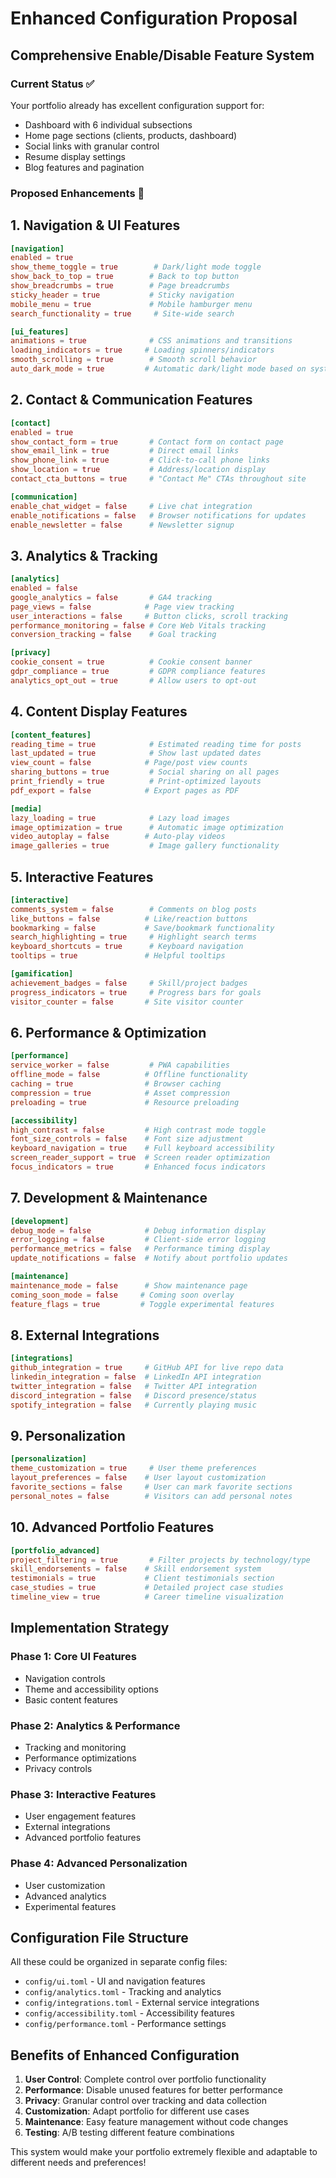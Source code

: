 # Enhanced Configuration Proposal
## Comprehensive Enable/Disable Feature System

### Current Status ✅
Your portfolio already has excellent configuration support for:
- Dashboard with 6 individual subsections
- Home page sections (clients, products, dashboard)
- Social links with granular control
- Resume display settings
- Blog features and pagination

### Proposed Enhancements 🚀

## 1. Navigation & UI Features

```toml
[navigation]
enabled = true
show_theme_toggle = true        # Dark/light mode toggle
show_back_to_top = true        # Back to top button
show_breadcrumbs = true        # Page breadcrumbs
sticky_header = true           # Sticky navigation
mobile_menu = true             # Mobile hamburger menu
search_functionality = true     # Site-wide search

[ui_features]
animations = true              # CSS animations and transitions
loading_indicators = true     # Loading spinners/indicators
smooth_scrolling = true        # Smooth scroll behavior
auto_dark_mode = true         # Automatic dark/light mode based on system
```

## 2. Contact & Communication Features

```toml
[contact]
enabled = true
show_contact_form = true       # Contact form on contact page
show_email_link = true         # Direct email links
show_phone_link = true         # Click-to-call phone links
show_location = true           # Address/location display
contact_cta_buttons = true     # "Contact Me" CTAs throughout site

[communication]
enable_chat_widget = false     # Live chat integration
enable_notifications = false   # Browser notifications for updates
enable_newsletter = false      # Newsletter signup
```

## 3. Analytics & Tracking

```toml
[analytics]
enabled = false
google_analytics = false       # GA4 tracking
page_views = false            # Page view tracking
user_interactions = false     # Button clicks, scroll tracking
performance_monitoring = false # Core Web Vitals tracking
conversion_tracking = false    # Goal tracking

[privacy]
cookie_consent = true          # Cookie consent banner
gdpr_compliance = true         # GDPR compliance features
analytics_opt_out = true       # Allow users to opt-out
```

## 4. Content Display Features

```toml
[content_features]
reading_time = true            # Estimated reading time for posts
last_updated = true            # Show last updated dates
view_count = false            # Page/post view counts
sharing_buttons = true         # Social sharing on all pages
print_friendly = true          # Print-optimized layouts
pdf_export = false            # Export pages as PDF

[media]
lazy_loading = true            # Lazy load images
image_optimization = true      # Automatic image optimization
video_autoplay = false        # Auto-play videos
image_galleries = true         # Image gallery functionality
```

## 5. Interactive Features

```toml
[interactive]
comments_system = false        # Comments on blog posts
like_buttons = false          # Like/reaction buttons
bookmarking = false           # Save/bookmark functionality
search_highlighting = true     # Highlight search terms
keyboard_shortcuts = true      # Keyboard navigation
tooltips = true               # Helpful tooltips

[gamification]
achievement_badges = false     # Skill/project badges
progress_indicators = true     # Progress bars for goals
visitor_counter = false       # Site visitor counter
```

## 6. Performance & Optimization

```toml
[performance]
service_worker = false         # PWA capabilities
offline_mode = false          # Offline functionality
caching = true                # Browser caching
compression = true            # Asset compression
preloading = true             # Resource preloading

[accessibility]
high_contrast = false         # High contrast mode toggle
font_size_controls = false    # Font size adjustment
keyboard_navigation = true    # Full keyboard accessibility
screen_reader_support = true  # Screen reader optimization
focus_indicators = true       # Enhanced focus indicators
```

## 7. Development & Maintenance

```toml
[development]
debug_mode = false            # Debug information display
error_logging = false         # Client-side error logging
performance_metrics = false   # Performance timing display
update_notifications = false  # Notify about portfolio updates

[maintenance]
maintenance_mode = false      # Show maintenance page
coming_soon_mode = false     # Coming soon overlay
feature_flags = true         # Toggle experimental features
```

## 8. External Integrations

```toml
[integrations]
github_integration = true     # GitHub API for live repo data
linkedin_integration = false  # LinkedIn API integration
twitter_integration = false   # Twitter API integration
discord_integration = false   # Discord presence/status
spotify_integration = false   # Currently playing music
```

## 9. Personalization

```toml
[personalization]
theme_customization = true     # User theme preferences
layout_preferences = false    # User layout customization
favorite_sections = false     # User can mark favorite sections
personal_notes = false        # Visitors can add personal notes
```

## 10. Advanced Portfolio Features

```toml
[portfolio_advanced]
project_filtering = true       # Filter projects by technology/type
skill_endorsements = false    # Skill endorsement system
testimonials = true           # Client testimonials section
case_studies = true           # Detailed project case studies
timeline_view = true          # Career timeline visualization
```

## Implementation Strategy

### Phase 1: Core UI Features
- Navigation controls
- Theme and accessibility options
- Basic content features

### Phase 2: Analytics & Performance
- Tracking and monitoring
- Performance optimizations
- Privacy controls

### Phase 3: Interactive Features
- User engagement features
- External integrations
- Advanced portfolio features

### Phase 4: Advanced Personalization
- User customization
- Advanced analytics
- Experimental features

## Configuration File Structure

All these could be organized in separate config files:
- `config/ui.toml` - UI and navigation features
- `config/analytics.toml` - Tracking and analytics
- `config/integrations.toml` - External service integrations
- `config/accessibility.toml` - Accessibility features
- `config/performance.toml` - Performance settings

## Benefits of Enhanced Configuration

1. **User Control**: Complete control over portfolio functionality
2. **Performance**: Disable unused features for better performance
3. **Privacy**: Granular control over tracking and data collection
4. **Customization**: Adapt portfolio for different use cases
5. **Maintenance**: Easy feature management without code changes
6. **Testing**: A/B testing different feature combinations

This system would make your portfolio extremely flexible and adaptable to different needs and preferences!